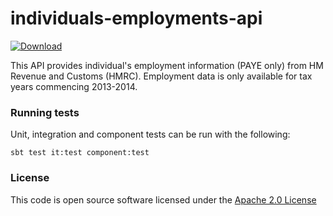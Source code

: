 # individuals-employments-api

[ ![Download](https://api.bintray.com/packages/hmrc/releases/individuals-employments-api/images/download.svg) ](https://bintray.com/hmrc/releases/individuals-employments-api/_latestVersion)

This API provides individual's employment information (PAYE only) from HM Revenue and Customs (HMRC). Employment data is only available for tax years commencing 2013-2014.

### Running tests

Unit, integration and component tests can be run with the following:

    sbt test it:test component:test

### License

This code is open source software licensed under the [Apache 2.0 License]("http://www.apache.org/licenses/LICENSE-2.0.html")